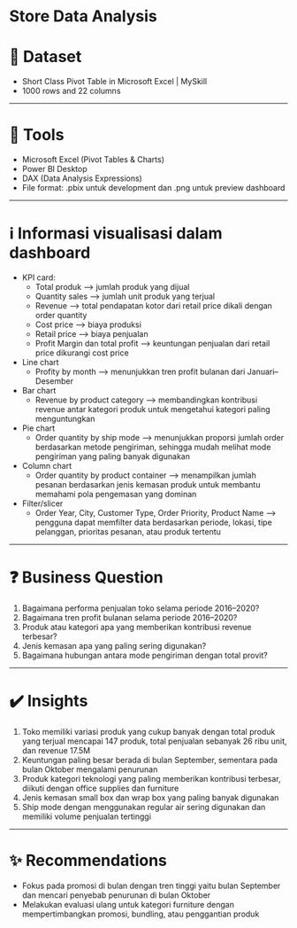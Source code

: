 # Store Data Analysis

# 📂 Dataset
- Short Class Pivot Table in Microsoft Excel | MySkill
- 1000 rows and 22 columns
---
# 🧰 Tools
- Microsoft Excel (Pivot Tables & Charts)
- Power BI Desktop
- DAX (Data Analysis Expressions)
- File format: .pbix untuk development dan .png untuk preview dashboard
---
# ℹ️ Informasi visualisasi dalam dashboard
- KPI card:
  - Total produk --> jumlah produk yang dijual
  - Quantity sales --> jumlah unit produk yang terjual
  - Revenue --> total pendapatan kotor dari retail price dikali dengan order quantity
  - Cost price --> biaya produksi
  - Retail price --> biaya penjualan
  - Profit Margin dan total profit --> keuntungan penjualan dari retail price dikurangi cost price
- Line chart
  - Profity by month --> menunjukkan tren profit bulanan dari Januari–Desember
- Bar chart
  - Revenue by product category --> membandingkan kontribusi revenue antar kategori produk untuk mengetahui kategori paling menguntungkan
- Pie chart
  - Order quantity by ship mode --> menunjukkan proporsi jumlah order berdasarkan metode pengiriman, sehingga mudah melihat mode pengiriman yang paling banyak digunakan
- Column chart
  - Order quantity by product container --> menampilkan jumlah pesanan berdasarkan jenis kemasan produk untuk membantu memahami pola pengemasan yang dominan
- Filter/slicer
  - Order Year, City, Customer Type, Order Priority, Product Name --> pengguna dapat memfilter data berdasarkan periode, lokasi, tipe pelanggan, prioritas pesanan, atau produk tertentu
---
# ❓ Business Question
1. Bagaimana performa penjualan toko selama periode 2016–2020?
2. Bagaimana tren profit bulanan selama periode 2016–2020?
3. Produk atau kategori apa yang memberikan kontribusi revenue terbesar?
4. Jenis kemasan apa yang paling sering digunakan?
5. Bagaimana hubungan antara mode pengiriman dengan total provit?
---
# ✔️ Insights
1. Toko memiliki variasi produk yang cukup banyak dengan total produk yang terjual mencapai 147 produk, total penjualan sebanyak 26 ribu unit, dan revenue 17.5M
2. Keuntungan paling besar berada di bulan September, sementara pada bulan Oktober mengalami penurunan
3. Produk kategori teknologi yang paling memberikan kontribusi terbesar, diikuti dengan office supplies dan furniture
4. Jenis kemasan small box dan wrap box yang paling banyak digunakan
5. Ship mode dengan menggunakan regular air sering digunakan dan memiliki volume penjualan tertinggi
---
# ✨ Recommendations
- Fokus pada promosi di bulan dengan tren tinggi yaitu bulan September dan mencari penyebab penurunan di bulan Oktober
- Melakukan evaluasi ulang untuk kategori furniture dengan mempertimbangkan promosi, bundling, atau penggantian produk
